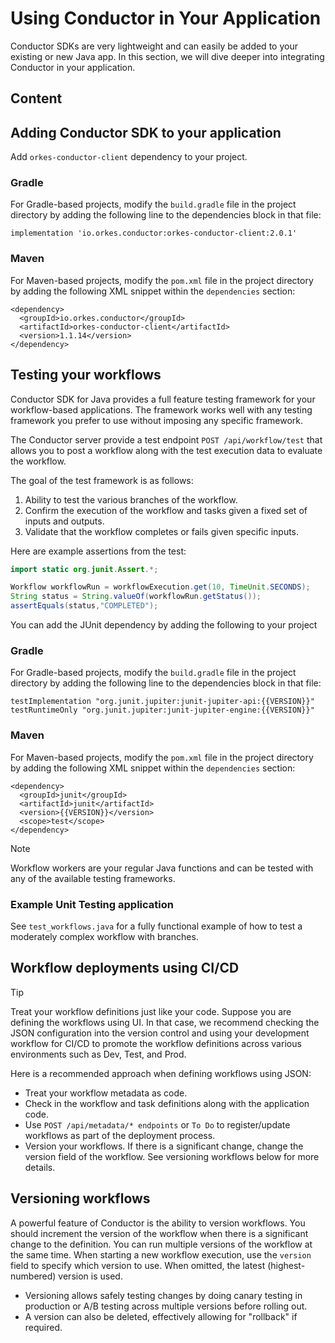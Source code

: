 # Using Conductor in Your Application

Conductor SDKs are very lightweight and can easily be added to your existing or new Java app. In this section, we will dive deeper into integrating Conductor in your application.

## Content

<!-- START doctoc generated TOC please keep comment here to allow auto update -->
<!-- DON'T EDIT THIS SECTION, INSTEAD RE-RUN doctoc TO UPDATE -->
<!-- END doctoc generated TOC please keep comment here to allow auto update -->

## Adding Conductor SDK to your application

Add `orkes-conductor-client` dependency to your project.

### Gradle

For Gradle-based projects, modify the `build.gradle` file in the project directory by adding the following line to the dependencies block in that file:

```
implementation 'io.orkes.conductor:orkes-conductor-client:2.0.1'
```

### Maven

For Maven-based projects, modify the `pom.xml` file in the project directory by adding the following XML snippet within the `dependencies` section:

```
<dependency>
  <groupId>io.orkes.conductor</groupId>
  <artifactId>orkes-conductor-client</artifactId>
  <version>1.1.14</version>
</dependency>
```

## Testing your workflows

Conductor SDK for Java provides a full feature testing framework for your workflow-based applications. The framework works well with any testing framework you prefer to use without imposing any specific framework.

The Conductor server provide a test endpoint `POST /api/workflow/test` that allows you to post a workflow along with the test execution data to evaluate the workflow.

The goal of the test framework is as follows:

1. Ability to test the various branches of the workflow.
2. Confirm the execution of the workflow and tasks given a fixed set of inputs and outputs.
3. Validate that the workflow completes or fails given specific inputs.

Here are example assertions from the test:

```java
import static org.junit.Assert.*;

Workflow workflowRun = workflowExecution.get(10, TimeUnit.SECONDS);
String status = String.valueOf(workflowRun.getStatus());
assertEquals(status,"COMPLETED");
```
You can add the JUnit dependency by adding the following to your project
### Gradle

For Gradle-based projects, modify the `build.gradle` file in the project directory by adding the following line to the dependencies block in that file:

```
testImplementation "org.junit.jupiter:junit-jupiter-api:{{VERSION}}"
testRuntimeOnly "org.junit.jupiter:junit-jupiter-engine:{{VERSION}}"
```

### Maven

For Maven-based projects, modify the `pom.xml` file in the project directory by adding the following XML snippet within the `dependencies` section:

```
<dependency>
  <groupId>junit</groupId>
  <artifactId>junit</artifactId>
  <version>{{VERSION}}</version>
  <scope>test</scope>
</dependency>
```

>[!note]
>Workflow workers are your regular Java functions and can be tested with any of the available testing frameworks.

### Example Unit Testing application

See `test_workflows.java` for a fully functional example of how to test a moderately complex workflow with branches.

## Workflow deployments using CI/CD

>[!tip]
>Treat your workflow definitions just like your code. Suppose you are defining the workflows using UI. In that case, we recommend checking the JSON configuration into the version control and using your development workflow for CI/CD to promote the workflow definitions across various environments such as Dev, Test, and Prod.

Here is a recommended approach when defining workflows using JSON:

- Treat your workflow metadata as code.
- Check in the workflow and task definitions along with the application code.
- Use `POST /api/metadata/* endpoints` or `To Do` to register/update workflows as part of the deployment process.
- Version your workflows. If there is a significant change, change the version field of the workflow. See versioning workflows below for more details.

## Versioning workflows

A powerful feature of Conductor is the ability to version workflows. You should increment the version of the workflow when there is a significant change to the definition. You can run multiple versions of the workflow at the same time. When starting a new workflow execution, use the `version` field to specify which version to use. When omitted, the latest (highest-numbered) version is used.

- Versioning allows safely testing changes by doing canary testing in production or A/B testing across multiple versions before rolling out.
- A version can also be deleted, effectively allowing for "rollback" if required.